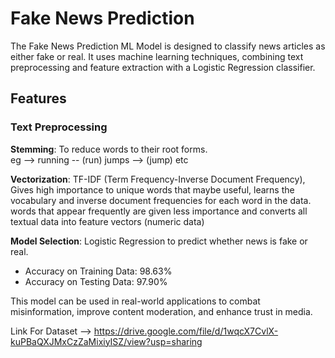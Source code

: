 # **Fake News Prediction**  
The Fake News Prediction ML Model is designed to classify news articles as either fake or real. It uses machine learning techniques, combining text preprocessing and feature extraction with a Logistic Regression classifier.   

## **Features**  
### **Text Preprocessing**  
**Stemming**: To reduce words to their root forms.  
eg --> running -- (run) jumps --> (jump) etc

**Vectorization**: TF-IDF (Term Frequency-Inverse Document Frequency), Gives high importance to unique words that maybe useful, learns the vocabulary and inverse document frequencies for each word in the data. words that appear frequently are given less importance and converts all textual data into feature vectors (numeric data)  

**Model Selection**: Logistic Regression to predict whether news is fake or real.  
- Accuracy on Training Data: 98.63%  
- Accuracy on Testing Data: 97.90%

This model can be used in real-world applications to combat misinformation, improve content moderation, and enhance trust in media.  

Link For Dataset --> https://drive.google.com/file/d/1wqcX7CvlX-kuPBaQXJMxCzZaMixiyISZ/view?usp=sharing
